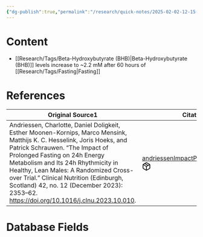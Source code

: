```yaml
---
{"dg-publish":true,"permalink":"/research/quick-notes/2025-02-02-12-15-01/","updated":"2025-02-02T12:17:04-05:00"}
---
```


# Content
- [[Research/Tags/Beta-Hydroxybutyrate (BHB)\|Beta-Hydroxybutyrate (BHB)]] levels increase to ~2.2 mM after 60 hours of [[Research/Tags/Fasting\|Fasting]]
# References
<div><table class="dataview table-view-table"><thead class="table-view-thead"><tr class="table-view-tr-header"><th class="table-view-th"><span>Original Source</span><span class="dataview small-text">1</span></th><th class="table-view-th"><span>Citation Key</span></th></tr></thead><tbody class="table-view-tbody"><tr><td><span>Andriessen, Charlotte, Daniel Doligkeit, Esther Moonen-Kornips, Marco Mensink, Matthijs K. C. Hesselink, Joris Hoeks, and Patrick Schrauwen. “The Impact of Prolonged Fasting on 24h Energy Metabolism and Its 24h Rhythmicity in Healthy, Lean Males: A Randomized Cross-over Trial.” Clinical Nutrition (Edinburgh, Scotland) 42, no. 12 (December 2023): 2353–62. <a rel="noopener nofollow" class="external-link" href="https://doi.org/10.1016/j.clnu.2023.10.010" target="_blank">https://doi.org/10.1016/j.clnu.2023.10.010</a>.</span></td><td><span><a data-tooltip-position="top" aria-label="Research/Evidence Sources/andriessenImpactProlongedFasting2023.md" data-href="Research/Evidence Sources/andriessenImpactProlongedFasting2023.md" href="Research/Evidence Sources/andriessenImpactProlongedFasting2023.md" class="internal-link" target="_blank" rel="noopener nofollow" fileclass-name="Research Links">andriessenImpactProlongedFasting2023</a><a class="metadata-menu fileclass-icon"><svg xmlns="http://www.w3.org/2000/svg" width="24" height="24" viewBox="0 0 24 24" fill="none" stroke="currentColor" stroke-width="2" stroke-linecap="round" stroke-linejoin="round" class="svg-icon lucide-package"><path d="m7.5 4.27 9 5.15"></path><path d="M21 8a2 2 0 0 0-1-1.73l-7-4a2 2 0 0 0-2 0l-7 4A2 2 0 0 0 3 8v8a2 2 0 0 0 1 1.73l7 4a2 2 0 0 0 2 0l7-4A2 2 0 0 0 21 16Z"></path><path d="m3.3 7 8.7 5 8.7-5"></path><path d="M12 22V12"></path></svg></a></span></td></tr></tbody></table></div>

# Database Fields
